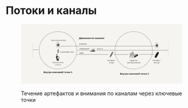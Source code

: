 # Потоки и каналы

<figure><img src="../../.gitbook/assets/image (16).png" alt=""><figcaption><p>Течение артефактов и внимания по каналам через ключевые точки</p></figcaption></figure>
